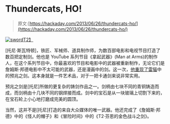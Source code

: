 # Thundercats, HO!

> 原文:[https://hackaday.com/2013/06/26/thundercats-ho/](https://hackaday.com/2013/06/26/thundercats-ho/)

[![sword](../Images/606dff27352c0993808d9655e88e6272.png)T2】](http://handmade.hackaday.com/wp-content/uploads/2013/06/sword.jpg)

[托尼·斯瓦特顿]，铁匠、军械师、道具制作师，为数百部电影和电视节目打造了数百把定制剑。他也是 YouTube 系列节目《拿起武器》(Man at Arms)的制作人，在这个系列节目中，你最喜欢的节目和电影中的武器被重新制作，无论它们是詹姆斯·邦德电影中不太可能的武器，还是漫画中的剑。这一次，[他重现了雷猫](http://www.youtube.com/watch?v=nm4Ck6bD2_0)中的预兆之剑。这本身就是一件艺术品，对于一把卡通剑来说非常实用。

预兆之剑是[托尼]所做的更复杂的铸剑作品之一。剑柄由七块不同的青铜铸造而成，而剑柄由十几块不同的钢焊接而成。剑中的宝石是从一块玻璃上切割下来的，在宝石轮上小心地打磨成完美的圆顶。

当然，这并不是[托尼]打造的来自大众媒体的唯一武器。他还完成了《詹姆斯·邦德》中的《怪人的帽子》和《冒险时间》中的《T2·芬恩的金色战斗之剑》。